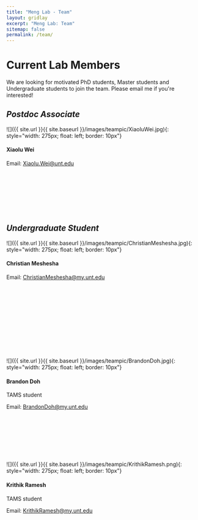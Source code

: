```yaml
---
title: "Meng Lab - Team"
layout: gridlay
excerpt: "Meng Lab: Team"
sitemap: false
permalink: /team/
---
```


# Current Lab Members

We are looking for motivated PhD students, Master students and Undergraduate students to join the team. Please email me if you're interested! <br>

## *Postdoc Associate*
![]({{ site.url }}{{ site.baseurl }}/images/teampic/XiaoluWei.jpg){: style="width: 275px; float: left; border: 10px"} <br>

#### Xiaolu Wei

Email: Xiaolu.Wei@unt.edu
<br>
<br>
<br>
<br>
<br>
<br>
<br>
<br>



## *Undergraduate Student*
![]({{ site.url }}{{ site.baseurl }}/images/teampic/ChristianMeshesha.jpg){: style="width: 275px; float: left; border: 10px"} <br>

#### Christian Meshesha

Email: ChristianMeshesha@my.unt.edu

<br>
<br>
<br>
<br>
<br>
<br>
<br>
<br>
<br>
<br>
<br>
![]({{ site.url }}{{ site.baseurl }}/images/teampic/BrandonDoh.jpg){: style="width: 275px; float: left; border: 10px"} <br>

#### Brandon Doh 
TAMS student

Email: BrandonDoh@my.unt.edu

<br>
<br>
<br>
<br>
<br>
<br>
<br>
![]({{ site.url }}{{ site.baseurl }}/images/teampic/KrithikRamesh.png){: style="width: 275px; float: left; border: 10px"} <br>

#### Krithik Ramesh 
TAMS student

Email: KrithikRamesh@my.unt.edu

<br>
<br>
<br>
<br>
<br>
<br>